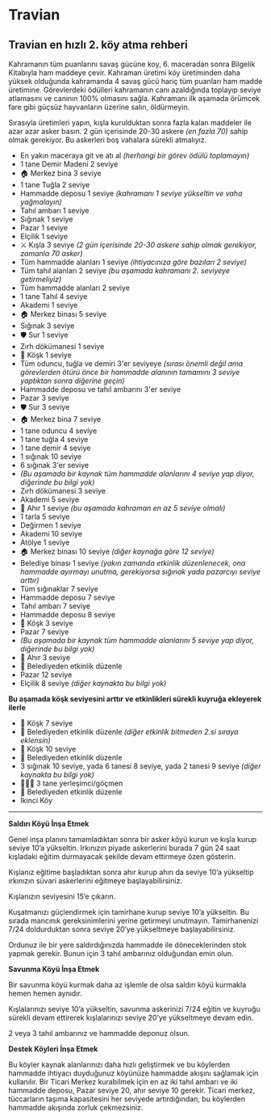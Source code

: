 # Travian

## Travian en hızlı 2. köy atma rehberi

Kahramanın tüm puanlarını savaş gücüne koy, 6. maceradan sonra Bilgelik Kitabıyla ham maddeye çevir.
Kahraman üretimi köy üretiminden daha yüksek olduğunda kahramanda 4 savaş gücü hariç tüm puanları ham madde üretimine.
Görevlerdeki ödülleri kahramanın canı azaldığında toplayıp seviye atlamasını ve canının 100% olmasını sağla.
Kahramanı ilk aşamada örümcek fare gibi güçsüz hayvanların üzerine salın, öldürmeyin.

Sırasıyla üretimleri yapın, kışla kurulduktan sonra fazla kalan maddeler ile azar azar asker basın.
2 gün içerisinde 20-30 askere _(en fazla 70)_ sahip olmak gerekiyor.
Bu askerleri boş vahalara sürekli atmalıyız.

- En yakın maceraya git ve atı al _(herhangi bir görev ödülü toplamayın)_
- 1 tane Demir Madeni 2 seviye
- 🏠 Merkez bina 3 seviye
- 1 tane Tuğla 2 seviye
- Hammadde deposu 1 seviye _(kahramanı 1 seviye yükseltin ve vaha yağmalayın)_
- Tahıl ambarı 1 seviye
- Sığınak 1 seviye
- Pazar 1 seviye
- Elçilik 1 seviye
- ⚔️ Kışla 3 seviye _(2 gün içerisinde 20-30 askere sahip olmak gerekiyor, zamanla 70 asker)_
- Tüm hammadde alanları 1 seviye _(ihtiyacınıza göre bazıları 2 seviye)_
- Tüm tahıl alanları 2 seviye _(bu aşamada kahramanı 2. seviyeye getirmeliyiz)_
- Tüm hammadde alanları 2 seviye
- 1 tane Tahıl 4 seviye
- Akademi 1 seviye
- 🏠 Merkez binası 5 seviye
- Sığınak 3 seviye
- 🛡️ Sur 1 seviye
- Zırh dökümanesi 1 seviye
- 🏰 Köşk 1 seviye
- Tüm oduncu, tuğla ve demiri 3'er seviyeye _(sırası önemli değil ama görevlerden ötürü önce bir hammadde alanının tamamını 3 seviye yaptıktan sonra diğerine geçin)_
- Hammadde deposu ve tahıl ambarını 3'er seviye
- Pazar 3 seviye
- 🛡️ Sur 3 seviye
- 🏠 Merkez bina 7 seviye
- 1 tane oduncu 4 seviye
- 1 tane tuğla 4 seviye
- 1 tane demir 4 seviye
- 1 sığınak 10 seviye
- 6 sığınak 3'er seviye
- _(Bu aşamada bir kaynak tüm hammadde alanlarını 4 seviye yap diyor, diğerinde bu bilgi yok)_
- Zırh dökümanesi 3 seviye
- Akademi 5 seviye
- 🐴 Ahır 1 seviye _(bu aşamada kahraman en az 5 seviye olmalı)_
- 1 tarla 5 seviye
- Değirmen 1 seviye
- Akademi 10 seviye
- Atölye 1 seviye
- 🏠 Merkez binası 10 seviye _(diğer kaynağa göre 12 seviye)_
- Belediye binası 1 seviye _(yakın zamanda etkinlik düzenlenecek, ona hammadde ayırmayı unutma, gerekiyorsa sığınak yada pazarcıyı seviye arttır)_
- Tüm sığınaklar 7 seviye
- Hammadde deposu 7 seviye
- Tahıl ambarı 7 seviye
- Hammadde deposu 8 seviye
- 🏰 Köşk 3 seviye
- Pazar 7 seviye
- _(Bu aşamada bir kaynak tüm hammadde alanlarını 5 seviye yap diyor, diğerinde bu bilgi yok)_
- 🐴 Ahır 3 seviye
- 🎉 Belediyeden etkinlik düzenle
- Pazar 12 seviye
- Elçilik 8 seviye _(diğer kaynakta bu bilgi yok)_

**Bu aşamada köşk seviyesini arttır ve etkinlikleri sürekli kuyruğa ekleyerek ilerle**
- 🏰 Köşk 7 seviye
- 🎉 Belediyeden etkinlik düzenle _(diğer etkinlik bitmeden 2.si sıraya eklensin)_
- 🏰 Köşk 10 seviye
- 🎉 Belediyeden etkinlik düzenle
- 3 sığınak 10 seviye, yada 6 tanesi 8 seviye, yada 2 tanesi 9 seviye  _(diğer kaynakta bu bilgi yok)_
- 👷🏼‍♂️ 3 tane yerleşimci/göçmen
- 🎉 Belediyeden etkinlik düzenle
- İkinci Köy

***

**Saldırı Köyü İnşa Etmek**

Genel inşa planını tamamladıktan sonra bir asker köyü kurun ve kışla kurup seviye 10’a yükseltin. Irkınızın piyade askerlerini burada 7 gün 24 saat kışladaki eğitim durmayacak şekilde devam ettirmeye özen gösterin.

Kışlanız eğitime başladıktan sonra ahır kurup ahırı da seviye 10’a yükseltip ırkınızın süvari askerlerini eğitmeye başlayabilirsiniz.

Kışlanızın seviyesini 15’e çıkarın.

Kuşatmanızı güçlendirmek için tamirhane kurup seviye 10’a yükseltin. Bu sırada mancınık gereksinimlerini yerine getirmeyi unutmayın. Tamirhanenizi 7/24 doldurduktan sonra seviye 20’ye yükseltmeye başlayabilirsiniz.

Ordunuz ile bir yere saldırdığınızda hammadde ile döneceklerinden stok yapmak gerekir. Bunun için 3 tahıl ambarınız olduğundan emin olun.


**Savunma Köyü İnşa Etmek**

Bir savunma köyü kurmak daha az işlemle de olsa saldırı köyü kurmakla hemen hemen aynıdır.

Kışlalarınızı seviye 10’a yükseltin, savunma askerinizi 7/24 eğitin ve kuyruğu sürekli devam ettirerek kışlalarınızı seviye 20’ye yükseltmeye devam edin.

2 veya 3 tahıl ambarınız ve hammadde deponuz olsun.


**Destek Köyleri İnşa Etmek**

Bu köyler kaynak alanlarınızı daha hızlı geliştirmek ve bu köylerden hammadde ihtiyacı duyduğunuz köyünüze hammadde akışını sağlamak için kullanılır. Bir Ticari Merkez kurabilmek için en az iki tahıl ambarı ve iki hammadde deposu, Pazar seviye 20, ahır seviye 10 gerekir. Ticari merkez, tüccarların taşıma kapasitesini her seviyede artırdığından, bu köylerden hammadde akışında zorluk çekmezsiniz.

